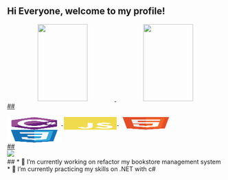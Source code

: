 ## Hi Everyone, welcome to my profile!

<div align="center">
  <a href="https://github.com/GabrielCarv">
  <img height="180em" width="48%" src="https://github-readme-stats.vercel.app/api?username=GabrielCarv&show_icons=true&theme=merko&include_all_commits=true&count_private=true&"/>
  <img height="180em" width="48%" src="https://github-readme-stats.vercel.app/api/top-langs/?username=GabrielCarv&layout=compact&langs_count=7&theme=merko"/>
</div>  
##
<div style="display: inline_block"><br>
  <img align="center" alt="GabCarv-Csharp" height="30" width="25%" src="https://raw.githubusercontent.com/devicons/devicon/master/icons/csharp/csharp-original.svg">
  <img align="center" alt="GabCarv" height="30" width="25%" src="https://raw.githubusercontent.com/devicons/devicon/master/icons/javascript/javascript-plain.svg">
  <img align="center" alt="GabCarv-HTML" height="30" width="25%" src="https://raw.githubusercontent.com/devicons/devicon/master/icons/html5/html5-original.svg">
  <img align="center" alt="GabCarv-CSS" height="30" width="25%" src="https://raw.githubusercontent.com/devicons/devicon/master/icons/css3/css3-original.svg">
</div>
##
<div> 
  <a href="https://www.linkedin.com/in/gabriel-carvalho-sobral/" target="_blank"><img src="https://img.shields.io/badge/-LinkedIn-%230077B5?style=for-the-badge&logo=linkedin&logoColor=white" target="_blank"></a> 
</div>
##
* 🔭 I’m currently working on refactor my bookstore management system
* 🌱 I’m currently practicing my skills on .NET with c#
